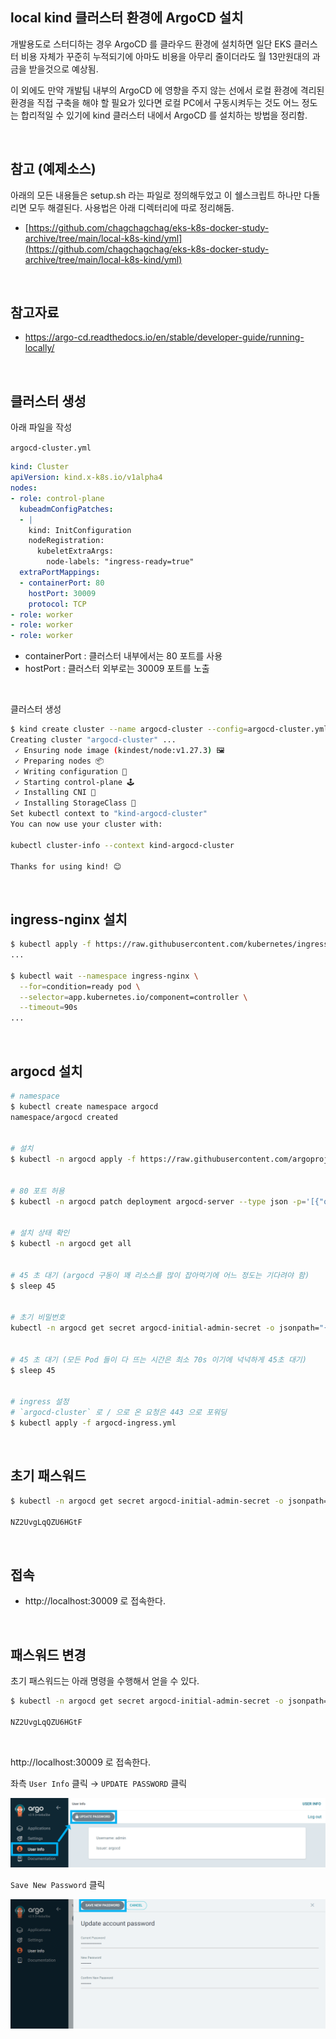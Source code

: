 ## local kind 클러스터 환경에 ArgoCD 설치

개발용도로 스터디하는 경우 ArgoCD 를 클라우드 환경에 설치하면 일단 EKS 클러스터 비용 자체가 꾸준히 누적되기에 아마도 비용을 아무리 줄이더라도 월 13만원대의 과금을 받을것으로 예상됨.<br>

이 외에도 만약 개발팀 내부의 ArgoCD 에 영향을 주지 않는 선에서 로컬 환경에 격리된 환경을 직접 구축을 해야 할 필요가 있다면 로컬 PC에서 구동시켜두는 것도 어느 정도는 합리적일 수 있기에 kind 클러스터 내에서 ArgoCD 를 설치하는 방법을 정리함.<br>

<Br>



## 참고 (예제소스)

아래의 모든 내용들은 setup.sh 라는 파일로 정의해두었고 이 쉘스크립트 하나만 다돌리면 모두 해결된다. 사용법은 아래 디렉터리에 따로 정리해둠.

- [https://github.com/chagchagchag/eks-k8s-docker-study-archive/tree/main/local-k8s-kind/yml](https://github.com/chagchagchag/eks-k8s-docker-study-archive/tree/main/local-k8s-kind/yml)

<br>



## 참고자료

- https://argo-cd.readthedocs.io/en/stable/developer-guide/running-locally/

<br>



## 클러스터 생성

아래 파일을 작성

`argocd-cluster.yml`

```yaml
kind: Cluster
apiVersion: kind.x-k8s.io/v1alpha4
nodes:
- role: control-plane
  kubeadmConfigPatches:
  - |
    kind: InitConfiguration
    nodeRegistration:
      kubeletExtraArgs:
        node-labels: "ingress-ready=true"
  extraPortMappings:
  - containerPort: 80
    hostPort: 30009
    protocol: TCP
- role: worker
- role: worker
- role: worker
```

- containerPort : 클러스터 내부에서는 80 포트를 사용
- hostPort : 클러스터 외부로는 30009 포트를 노출

<br>



클러스터 생성

```bash
$ kind create cluster --name argocd-cluster --config=argocd-cluster.yml
Creating cluster "argocd-cluster" ...
 ✓ Ensuring node image (kindest/node:v1.27.3) 🖼
 ✓ Preparing nodes 📦
 ✓ Writing configuration 📜
 ✓ Starting control-plane 🕹️
 ✓ Installing CNI 🔌
 ✓ Installing StorageClass 💾
Set kubectl context to "kind-argocd-cluster"
You can now use your cluster with:

kubectl cluster-info --context kind-argocd-cluster

Thanks for using kind! 😊
```

<br>



## ingress-nginx 설치

```bash
$ kubectl apply -f https://raw.githubusercontent.com/kubernetes/ingress-nginx/main/deploy/static/provider/kind/deploy.yaml
...

$ kubectl wait --namespace ingress-nginx \
  --for=condition=ready pod \
  --selector=app.kubernetes.io/component=controller \
  --timeout=90s
...
```

<br>



## argocd 설치

```bash
# namespace
$ kubectl create namespace argocd
namespace/argocd created


# 설치
$ kubectl -n argocd apply -f https://raw.githubusercontent.com/argoproj/argo-cd/stable/manifests/install.yaml


# 80 포트 허용
$ kubectl -n argocd patch deployment argocd-server --type json -p='[{"op":"replace","path":"/spec/template/spec/containers/0/args","value":["/usr/local/bin/argocd-server","--insecure"]}]'


# 설치 상태 확인
$ kubectl -n argocd get all


# 45 초 대기 (argocd 구동이 꽤 리소스를 많이 잡아먹기에 어느 정도는 기다려야 함)
$ sleep 45


# 초기 비밀번호
kubectl -n argocd get secret argocd-initial-admin-secret -o jsonpath="{.data.password}" | base64 -d


# 45 초 대기 (모든 Pod 들이 다 뜨는 시간은 최소 70s 이기에 넉넉하게 45초 대기)
$ sleep 45


# ingress 설정
# `argocd-cluster` 로 / 으로 온 요청은 443 으로 포워딩
$ kubectl apply -f argocd-ingress.yml
```

<br>



## 초기 패스워드

```bash
$ kubectl -n argocd get secret argocd-initial-admin-secret -o jsonpath="{.data.password}" | base64 -d

NZ2UvgLqQZU6HGtF
```

<br>



## 접속

- http://localhost:30009 로 접속한다.

<br>



## 패스워드 변경

초기 패스워드는 아래 명령을 수행해서 얻을 수 있다.

```bash
$ kubectl -n argocd get secret argocd-initial-admin-secret -o jsonpath="{.data.password}" | base64 -d

NZ2UvgLqQZU6HGtF
```

<br>



http://localhost:30009 로 접속한다.

좌측 `User Info` 클릭 → `UPDATE PASSWORD` 클릭

<img src="./img/PASSWORD/1.png"/>

<br>



`Save New Password` 클릭 

<img src="./img/PASSWORD/2.png"/>

<br>

